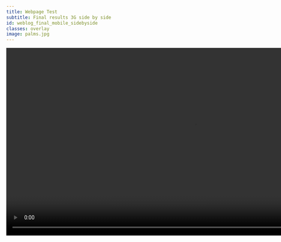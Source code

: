 ```yaml
---
title: Webpage Test
subtitle: Final results 3G side by side
id: weblog_final_mobile_sidebyside
classes: overlay
image: palms.jpg
---
```


<video width="1000" controls src="{{site.baseurl}}files/front-end-performance/weblog_final_3g_sidebyside.mp4" />